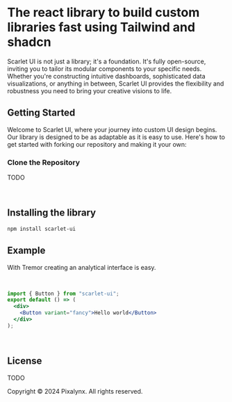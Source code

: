 <br>

  <h1>The react library to build custom libraries fast using Tailwind and shadcn</h1>

</div>

Scarlet UI is not just a library; it's a foundation. It's fully open-source, inviting you to tailor its modular components to your specific needs. Whether you're constructing intuitive dashboards, sophisticated data visualizations, or anything in between, Scarlet UI provides the flexibility and robustness you need to bring your creative visions to life.

## Getting Started

Welcome to Scarlet UI, where your journey into custom UI design begins. Our library is designed to be as adaptable as it is easy to use. Here's how to get started with forking our repository and making it your own:

### Clone the Repository

TODO

<br>

## Installing the library

```bash
npm install scarlet-ui
```

## Example

With Tremor creating an analytical interface is easy.

<br>

```jsx
import { Button } from "scarlet-ui";
export default () => (
  <div>
    <Button variant="fancy">Hello world</Button>
  </div>
);
```

<br>

## License

TODO

Copyright &copy; 2024 Pixalynx. All rights reserved.
